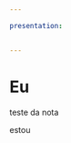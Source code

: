 ```yaml
---

presentation:


---
```


<!-- slide  -->
# Eu
<!-- slide  -->
teste da nota
<!-- slide vertical=true -->
estou
